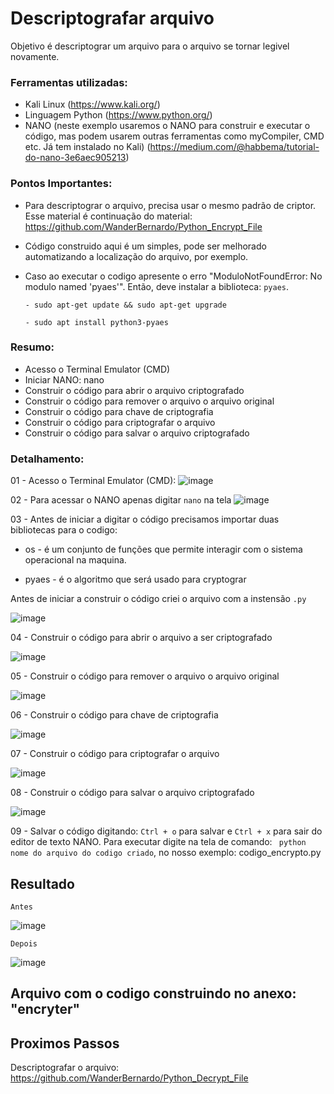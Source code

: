 # Descriptografar arquivo
Objetivo é descriptograr um arquivo para o arquivo se tornar legivel novamente.

### Ferramentas utilizadas:

- Kali Linux (https://www.kali.org/)
- Linguagem Python (https://www.python.org/)
- NANO (neste exemplo usaremos o NANO para construir e executar o código, mas podem usarem outras ferramentas como myCompiler, CMD etc. Já tem instalado no Kali) (https://medium.com/@habbema/tutorial-do-nano-3e6aec905213)

### Pontos Importantes:
 - Para descriptograr o arquivo, precisa usar o mesmo padrão de criptor. Esse material é continuação do material: https://github.com/WanderBernardo/Python_Encrypt_File
 - Código construido aqui é um simples, pode ser melhorado automatizando a localização do arquivo, por exemplo.
 - Caso ao executar o codigo apresente o erro "ModuloNotFoundError: No modulo named 'pyaes'". Então, deve instalar a biblioteca: ``` pyaes ```.
   
       - sudo apt-get update && sudo apt-get upgrade
   
       - sudo apt install python3-pyaes

### Resumo:

 - Acesso o Terminal Emulator (CMD)
 - Iniciar NANO: nano
 - Construir o código para abrir o arquivo criptografado
 - Construir o código para remover o arquivo o arquivo original
 - Construir o código para chave de criptografia
 - Construir o código para criptografar o arquivo
 - Construir o código para salvar o arquivo criptografado

### Detalhamento:

01 - Acesso o Terminal Emulator (CMD):
![image](https://github.com/user-attachments/assets/e8537deb-7a38-4b89-8e8e-60e1cfce7d2a)

02 - Para acessar o NANO apenas digitar ``` nano ``` na tela
![image](https://github.com/user-attachments/assets/2d647809-8d8a-4d24-9228-7febcd4cd626)

03 - Antes de iniciar a digitar o código precisamos importar duas bibliotecas para o codigo:

 - os    - é um conjunto de funções que permite interagir com o sistema operacional na maquina.
 
 - pyaes - é o algoritmo que será usado para cryptograr
   
Antes de iniciar a construir o código criei o arquivo com a instensão ``` .py ``` 

![image](https://github.com/user-attachments/assets/bd382476-db3f-409f-84e5-c5d626d3fafb)

04 - Construir o código para abrir o arquivo a ser criptografado

![image](https://github.com/user-attachments/assets/138ec3b1-6b23-4fc8-a0c5-5c1973ab08ec)

05 - Construir o código para remover o arquivo o arquivo original

![image](https://github.com/user-attachments/assets/e6d95eee-acb8-4353-bf42-589ef7c2ed58)

06 - Construir o código para chave de criptografia

![image](https://github.com/user-attachments/assets/c526f563-2f1e-4894-b2dd-3f5dcdc5d811)

07 - Construir o código para criptografar o arquivo

![image](https://github.com/user-attachments/assets/a83ac9d6-4832-4ade-9e39-f0694b47db8a)

08 - Construir o código para salvar o arquivo criptografado

![image](https://github.com/user-attachments/assets/2ff8d915-9151-4fa4-960c-01b46fe6faf1)

09 - Salvar o código digitando: ``` Ctrl + o ``` para salvar e ``` Ctrl + x ``` para sair do editor de texto NANO. Para executar digite na tela de comando: ``` python nome do arquivo do codigo criado```, no nosso exemplo: codigo_encrypto.py



## Resultado

``` Antes ```

![image](https://github.com/user-attachments/assets/4cc11580-2540-44a8-8677-10d7f6f5eff5)

``` Depois ```

![image](https://github.com/user-attachments/assets/60904200-e1fe-4da2-b7e9-b1f106250b51)

## Arquivo com o codigo construindo no anexo: "encryter"

## Proximos Passos

Descriptografar o arquivo: https://github.com/WanderBernardo/Python_Decrypt_File




